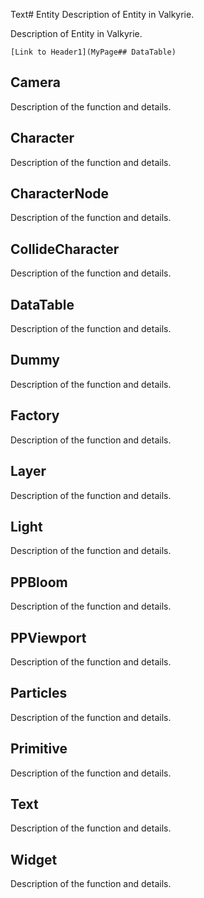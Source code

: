 Text# Entity
Description of Entity in Valkyrie.

Description of Entity in Valkyrie. 

`[Link to Header1](MyPage## DataTable)`

## Camera
Description of the function and details. 

## Character
Description of the function and details. 

## CharacterNode
Description of the function and details. 

## CollideCharacter
Description of the function and details. 

## DataTable
Description of the function and details. 

## Dummy
Description of the function and details. 

## Factory
Description of the function and details. 

## Layer
Description of the function and details. 

## Light
Description of the function and details. 

## PPBloom
Description of the function and details. 

## PPViewport
Description of the function and details. 

## Particles
Description of the function and details. 

## Primitive
Description of the function and details. 

## Text
Description of the function and details. 

## Widget
Description of the function and details. 